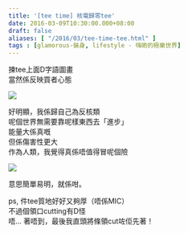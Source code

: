 ```yaml
---
title: '[tee time] 核電歸零tee'
date: 2016-03-09T10:30:00.000+08:00
draft: false
aliases: [ "/2016/03/tee-time-tee.html" ]
tags : [glamorous-裝身, lifestyle - 嗨啲的極樂世界]
---
```


揀tee上面D字語圖畫  
當然係反映買者心態  

![](/images/zeronucleartee.jpg)

好明顯，我係歸自己為反核類  
呢個世界無需要靠呢樣東西去「進步」  
能量大係真嘅  
但係傷害性更大  
作為人類，我覺得真係唔值得冒呢個險  

![](/images/zeronucleartee1.jpg)

意思簡單易明，就係咁。  
  
ps, 件tee質地好好又夠厚（唔係MIC）  
不過個領口cutting有D怪  
唔... 著唔到，最後我直頭將條領cut咗佢先著！
